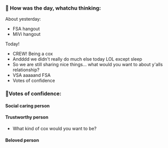 
### 📝 How was the day, whatchu thinking:

About yesterday: 
- FSA hangout
- MiVi hangout

Today!
- CREW! Being a cox
- Andddd we didn't really do much else today LOL except sleep
- So we are still sharing nice things... what would you want to  about y'alls relationship?
- VSA aaaaand FSA
- Votes of confidence
### 🤚Votes of confidence:

#### Social caring person

#### Trustworthy person
- What kind of cox would you want to be?
#### Beloved person
